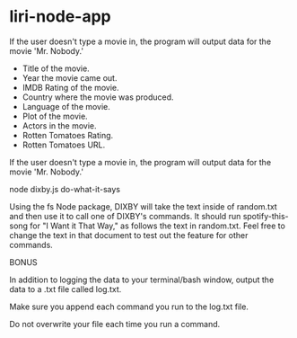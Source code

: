 # liri-node-app

  
If the user doesn't type a movie in, the program will output data for the movie 'Mr. Nobody.'

  * Title of the movie.
  * Year the movie came out.
  * IMDB Rating of the movie.
  * Country where the movie was produced.
  * Language of the movie.
  * Plot of the movie.
  * Actors in the movie.
  * Rotten Tomatoes Rating.
  * Rotten Tomatoes URL.

  If the user doesn't type a movie in, the program will output data for the movie 'Mr. Nobody.'


  node dixby.js do-what-it-says

Using the fs Node package, DIXBY will take the text inside of random.txt and then use it to call one of DIXBY's commands.
It should run spotify-this-song for "I Want it That Way," as follows the text in random.txt.
Feel free to change the text in that document to test out the feature for other commands.

BONUS

In addition to logging the data to your terminal/bash window, output the data to a .txt file called log.txt.

Make sure you append each command you run to the log.txt file.

Do not overwrite your file each time you run a command.